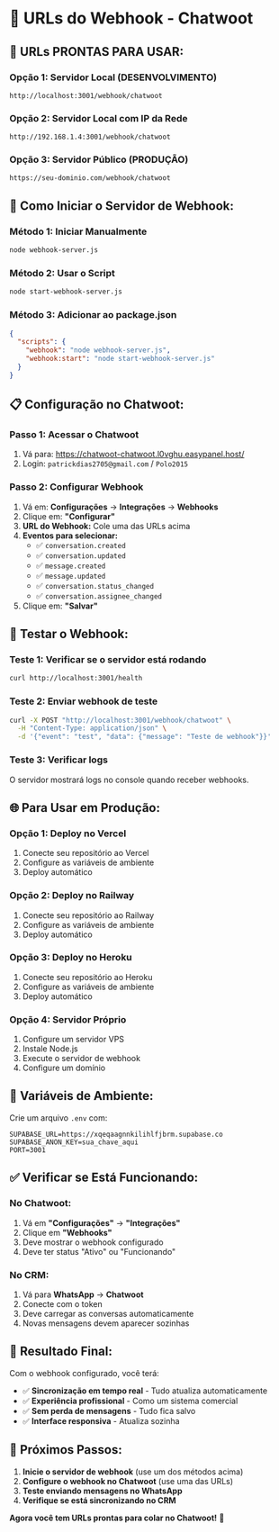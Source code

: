 # 🔗 URLs do Webhook - Chatwoot

## 🎯 **URLs PRONTAS PARA USAR:**

### **Opção 1: Servidor Local (DESENVOLVIMENTO)**
```
http://localhost:3001/webhook/chatwoot
```

### **Opção 2: Servidor Local com IP da Rede**
```
http://192.168.1.4:3001/webhook/chatwoot
```

### **Opção 3: Servidor Público (PRODUÇÃO)**
```
https://seu-dominio.com/webhook/chatwoot
```

## 🚀 **Como Iniciar o Servidor de Webhook:**

### **Método 1: Iniciar Manualmente**
```bash
node webhook-server.js
```

### **Método 2: Usar o Script**
```bash
node start-webhook-server.js
```

### **Método 3: Adicionar ao package.json**
```json
{
  "scripts": {
    "webhook": "node webhook-server.js",
    "webhook:start": "node start-webhook-server.js"
  }
}
```

## 📋 **Configuração no Chatwoot:**

### **Passo 1: Acessar o Chatwoot**
1. Vá para: https://chatwoot-chatwoot.l0vghu.easypanel.host/
2. Login: `patrickdias2705@gmail.com` / `Polo2015`

### **Passo 2: Configurar Webhook**
1. Vá em: **Configurações** → **Integrações** → **Webhooks**
2. Clique em: **"Configurar"**
3. **URL do Webhook:** Cole uma das URLs acima
4. **Eventos para selecionar:**
   - ✅ `conversation.created`
   - ✅ `conversation.updated`
   - ✅ `message.created`
   - ✅ `message.updated`
   - ✅ `conversation.status_changed`
   - ✅ `conversation.assignee_changed`
5. Clique em: **"Salvar"**

## 🧪 **Testar o Webhook:**

### **Teste 1: Verificar se o servidor está rodando**
```bash
curl http://localhost:3001/health
```

### **Teste 2: Enviar webhook de teste**
```bash
curl -X POST "http://localhost:3001/webhook/chatwoot" \
  -H "Content-Type: application/json" \
  -d '{"event": "test", "data": {"message": "Teste de webhook"}}'
```

### **Teste 3: Verificar logs**
O servidor mostrará logs no console quando receber webhooks.

## 🌐 **Para Usar em Produção:**

### **Opção 1: Deploy no Vercel**
1. Conecte seu repositório ao Vercel
2. Configure as variáveis de ambiente
3. Deploy automático

### **Opção 2: Deploy no Railway**
1. Conecte seu repositório ao Railway
2. Configure as variáveis de ambiente
3. Deploy automático

### **Opção 3: Deploy no Heroku**
1. Conecte seu repositório ao Heroku
2. Configure as variáveis de ambiente
3. Deploy automático

### **Opção 4: Servidor Próprio**
1. Configure um servidor VPS
2. Instale Node.js
3. Execute o servidor de webhook
4. Configure um domínio

## 🔧 **Variáveis de Ambiente:**

Crie um arquivo `.env` com:
```env
SUPABASE_URL=https://xqeqaagnnkilihlfjbrm.supabase.co
SUPABASE_ANON_KEY=sua_chave_aqui
PORT=3001
```

## ✅ **Verificar se Está Funcionando:**

### **No Chatwoot:**
1. Vá em **"Configurações"** → **"Integrações"**
2. Clique em **"Webhooks"**
3. Deve mostrar o webhook configurado
4. Deve ter status "Ativo" ou "Funcionando"

### **No CRM:**
1. Vá para **WhatsApp** → **Chatwoot**
2. Conecte com o token
3. Deve carregar as conversas automaticamente
4. Novas mensagens devem aparecer sozinhas

## 🎉 **Resultado Final:**

Com o webhook configurado, você terá:
- ✅ **Sincronização em tempo real** - Tudo atualiza automaticamente
- ✅ **Experiência profissional** - Como um sistema comercial
- ✅ **Sem perda de mensagens** - Tudo fica salvo
- ✅ **Interface responsiva** - Atualiza sozinha

## 🚀 **Próximos Passos:**

1. **Inicie o servidor de webhook** (use um dos métodos acima)
2. **Configure o webhook no Chatwoot** (use uma das URLs)
3. **Teste enviando mensagens no WhatsApp**
4. **Verifique se está sincronizando no CRM**

**Agora você tem URLs prontas para colar no Chatwoot!** 🚀
